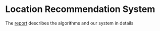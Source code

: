 # Location Recommendation System

The [report](机器学习大作业——推荐算法.pdf) describes the algorithms and our system in details
